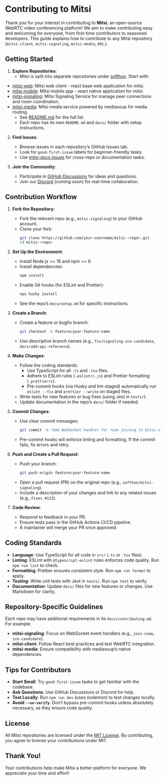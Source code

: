 # Contributing to Mitsi

Thank you for your interest in contributing to **Mitsi**, an open-source WebRTC video conferencing platform! We aim to make contributing easy and welcoming for everyone, from first-time contributors to seasoned developers. This guide explains how to contribute to any Mitsi repository (`mitsi-client`, `mitsi-signaling`, `mitsi-media`, etc.).

## Getting Started

1. **Explore Repositories**:
   - Mitsi is split into separate repositories under [softhon](https://github.com/softhon). Start with:

- [mitsi-web](https://github.com/softhon/mitsi-web): Mitsi web client - react base web application for mitsi.
- [mitsi-mobile](https://github.com/softhon/mitsi-mobile): Mitsi mobile app - react native application for mitsi.
- [mitsi-signaling](https://github.com/softhon/mitsi-signaling): Mitsi Signaling Service for manage peer connections and room coordination.
- [mitsi-media](https://github.com/softhon/mitsi-media): Mitsi media service powered by mediasoup for media routing.
  - See [README.md](README.md) for the full list.
  - Each repo has its own `README.md` and `docs/` folder with setup instructions.

2. **Find Issues**:
   - Browse issues in each repository’s GitHub Issues tab.
   - Look for `good-first-issue` labels for beginner-friendly tasks.
   - Use [mitsi-docs issues](https://github.com/softhon/mitsi-docs/issues) for cross-repo or documentation tasks.

3. **Join the Community**:
   - Participate in [GitHub Discussions](https://github.com/softhon/mitsi-docs/discussions) for ideas and questions.
   - Join our [Discord](https://discord.gg/mitsi) (coming soon) for real-time collaboration.

## Contribution Workflow

1. **Fork the Repository**:
   - Fork the relevant repo (e.g., `mitsi-signaling`) to your GitHub account.
   - Clone your fork:
     ```bash
     git clone https://github.com/your-username/mitsi-<repo>.git
     cd mitsi-<repo>
     ```

2. **Set Up the Environment**:
   - Install Node.js >= 18 and npm >= 9.
   - Install dependencies:
     ```bash
     npm install
     ```
   - Enable Git hooks (for ESLint and Prettier):
     ```bash
     npx husky install
     ```
   - See the repo’s `docs/setup.md` for specific instructions.

3. **Create a Branch**:
   - Create a feature or bugfix branch:
     ```bash
     git checkout -b feature/your-feature-name
     ```
   - Use descriptive branch names (e.g., `fix/signaling-ice-candidate`, `docs/add-api-reference`).

4. **Make Changes**:
   - Follow the coding standards:
     - Use TypeScript for all `.ts` and `.tsx` files.
     - Adhere to ESLint rules (`.eslintrc.js`) and Prettier formatting (`.prettierrc`).
     - Pre-commit hooks (via Husky and lint-staged) automatically run `eslint --fix` and `prettier --write` on staged files.
   - Write tests for new features or bug fixes (using Jest in `tests/`).
   - Update documentation in the repo’s `docs/` folder if needed.

5. **Commit Changes**:
   - Use clear commit messages:
     ```bash
     git commit -m "Add WebSocket handler for room joining in mitsi-signaling"
     ```
   - Pre-commit hooks will enforce linting and formatting. If the commit fails, fix errors and retry.

6. **Push and Create a Pull Request**:
   - Push your branch:
     ```bash
     git push origin feature/your-feature-name
     ```
   - Open a pull request (PR) on the original repo (e.g., `softhon/mitsi-signaling`).
   - Include a description of your changes and link to any related issues (e.g., `Fixes #123`).

7. **Code Review**:
   - Respond to feedback in your PR.
   - Ensure tests pass in the GitHub Actions CI/CD pipeline.
   - A maintainer will merge your PR once approved.

## Coding Standards

- **Language**: Use TypeScript for all code in `src/` (`.ts` or `.tsx` files).
- **Linting**: ESLint with `@typescript-eslint` rules enforces code quality. Run `npm run lint` to check.
- **Formatting**: Prettier ensures consistent style. Run `npm run format` to apply.
- **Testing**: Write unit tests with Jest in `tests/`. Run `npm test` to verify.
- **Documentation**: Update `docs/` files for new features or changes. Use Markdown for clarity.

## Repository-Specific Guidelines

Each repo may have additional requirements in its `docs/contributing.md`. For example:

- **mitsi-signaling**: Focus on WebSocket event handlers (e.g., `join-room`, `ice-candidate`).
- **mitsi-client**: Follow React best practices and test WebRTC integration.
- **mitsi-media**: Ensure compatibility with mediasoup’s native dependencies.

## Tips for Contributors

- **Start Small**: Try `good-first-issue` tasks to get familiar with the codebase.
- **Ask Questions**: Use GitHub Discussions or Discord for help.
- **Test Locally**: Run `npm run dev` (uses nodemon) to test changes locally.
- **Avoid `--no-verify`**: Don’t bypass pre-commit hooks unless absolutely necessary, as they ensure code quality.

## License

All Mitsi repositories are licensed under the [MIT License](LICENSE). By contributing, you agree to license your contributions under MIT.

## Thank You!

Your contributions help make Mitsi a better platform for everyone. We appreciate your time and effort!
